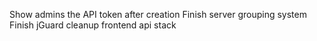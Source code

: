 Show admins the API token after creation
Finish server grouping system
Finish jGuard
cleanup frontend api stack
